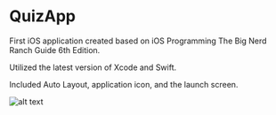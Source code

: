 # QuizApp

First iOS application created based on iOS Programming The Big Nerd Ranch Guide 6th Edition.

Utilized the latest version of Xcode and Swift. 

Included Auto Layout, application icon, and the launch screen.

![alt text](https://cloud.githubusercontent.com/assets/26378494/26528044/1f22a84c-43d4-11e7-8307-e4103246268e.png)
